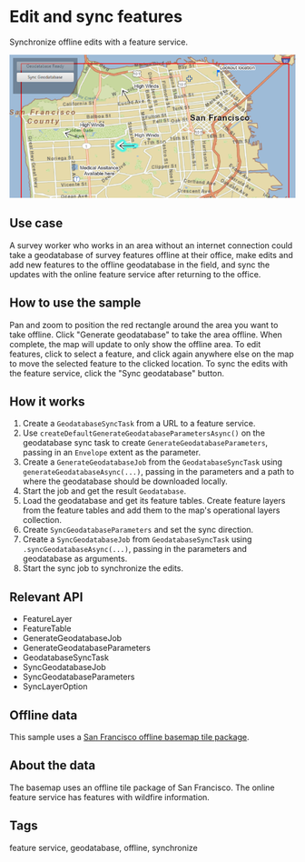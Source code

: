 # Edit and sync features

Synchronize offline edits with a feature service.

![Image of edit and sync features](EditAndSyncFeatures.png)

## Use case

A survey worker who works in an area without an internet connection could take a geodatabase of survey features offline at their office, make edits and add new features to the offline geodatabase in the field, and sync the updates with the online feature service after returning to the office.

## How to use the sample

Pan and zoom to position the red rectangle around the area you want to take offline. Click "Generate geodatabase" to take the area offline. When complete, the map will update to only show the offline area. To edit features, click to select a feature, and click again anywhere else on the map to move the selected feature to the clicked location. To sync the edits with the feature service, click the "Sync geodatabase" button.

## How it works

1. Create a `GeodatabaseSyncTask` from a URL to a feature service.
2. Use `createDefaultGenerateGeodatabaseParametersAsync()` on the geodatabase sync task to create `GenerateGeodatabaseParameters`, passing in an `Envelope` extent as the parameter.
3. Create a `GenerateGeodatabaseJob` from the `GeodatabaseSyncTask` using `generateGeodatabaseAsync(...)`, passing in the parameters and a path to where the geodatabase should be downloaded locally.
4. Start the job and get the result `Geodatabase`.
5. Load the geodatabase and get its feature tables. Create feature layers from the feature tables and add them to the map's operational layers collection.
6. Create `SyncGeodatabaseParameters` and set the sync direction.
7. Create a `SyncGeodatabaseJob` from `GeodatabaseSyncTask` using `.syncGeodatabaseAsync(...)`, passing in the parameters and geodatabase as arguments.
8. Start the sync job to synchronize the edits.

## Relevant API

* FeatureLayer
* FeatureTable
* GenerateGeodatabaseJob
* GenerateGeodatabaseParameters
* GeodatabaseSyncTask
* SyncGeodatabaseJob
* SyncGeodatabaseParameters
* SyncLayerOption

## Offline data

This sample uses a [San Francisco offline basemap tile package](https://www.arcgis.com/home/item.html?id=3f1bbf0ec70b409a975f5c91f363fe7d).

## About the data

The basemap uses an offline tile package of San Francisco. The online feature service has features with wildfire information.

## Tags

feature service, geodatabase, offline, synchronize
